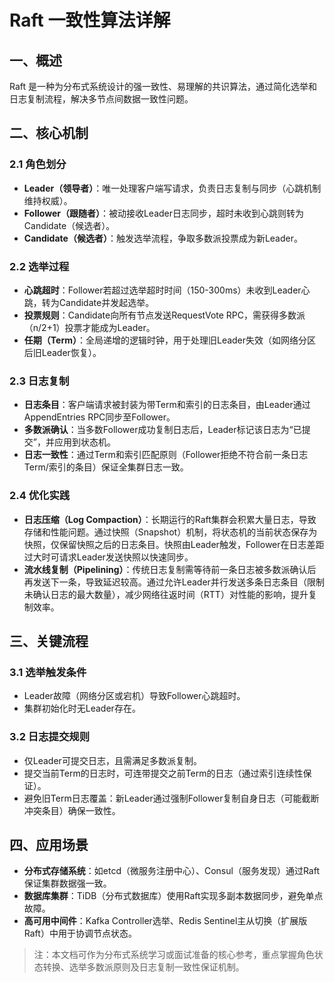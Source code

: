 # Raft 一致性算法详解

## 一、概述
Raft 是一种为分布式系统设计的强一致性、易理解的共识算法，通过简化选举和日志复制流程，解决多节点间数据一致性问题。

## 二、核心机制
### 2.1 角色划分
- **Leader（领导者）**：唯一处理客户端写请求，负责日志复制与同步（心跳机制维持权威）。
- **Follower（跟随者）**：被动接收Leader日志同步，超时未收到心跳则转为Candidate（候选者）。
- **Candidate（候选者）**：触发选举流程，争取多数派投票成为新Leader。

### 2.2 选举过程
- **心跳超时**：Follower若超过选举超时时间（150-300ms）未收到Leader心跳，转为Candidate并发起选举。
- **投票规则**：Candidate向所有节点发送RequestVote RPC，需获得多数派（n/2+1）投票才能成为Leader。
- **任期（Term）**：全局递增的逻辑时钟，用于处理旧Leader失效（如网络分区后旧Leader恢复）。

### 2.3 日志复制
- **日志条目**：客户端请求被封装为带Term和索引的日志条目，由Leader通过AppendEntries RPC同步至Follower。
- **多数派确认**：当多数Follower成功复制日志后，Leader标记该日志为“已提交”，并应用到状态机。
- **日志一致性**：通过Term和索引匹配原则（Follower拒绝不符合前一条日志Term/索引的条目）保证全集群日志一致。

### 2.4 优化实践
- **日志压缩（Log Compaction）**：长期运行的Raft集群会积累大量日志，导致存储和性能问题。通过快照（Snapshot）机制，将状态机的当前状态保存为快照，仅保留快照之后的日志条目。快照由Leader触发，Follower在日志差距过大时可请求Leader发送快照以快速同步。
- **流水线复制（Pipelining）**：传统日志复制需等待前一条日志被多数派确认后再发送下一条，导致延迟较高。通过允许Leader并行发送多条日志条目（限制未确认日志的最大数量），减少网络往返时间（RTT）对性能的影响，提升复制效率。

## 三、关键流程
### 3.1 选举触发条件
- Leader故障（网络分区或宕机）导致Follower心跳超时。
- 集群初始化时无Leader存在。

### 3.2 日志提交规则
- 仅Leader可提交日志，且需满足多数派复制。
- 提交当前Term的日志时，可连带提交之前Term的日志（通过索引连续性保证）。
- 避免旧Term日志覆盖：新Leader通过强制Follower复制自身日志（可能截断冲突条目）确保一致性。

## 四、应用场景
- **分布式存储系统**：如etcd（微服务注册中心）、Consul（服务发现）通过Raft保证集群数据强一致。
- **数据库集群**：TiDB（分布式数据库）使用Raft实现多副本数据同步，避免单点故障。
- **高可用中间件**：Kafka Controller选举、Redis Sentinel主从切换（扩展版Raft）中用于协调节点状态。

> 注：本文档可作为分布式系统学习或面试准备的核心参考，重点掌握角色状态转换、选举多数派原则及日志复制一致性保证机制。